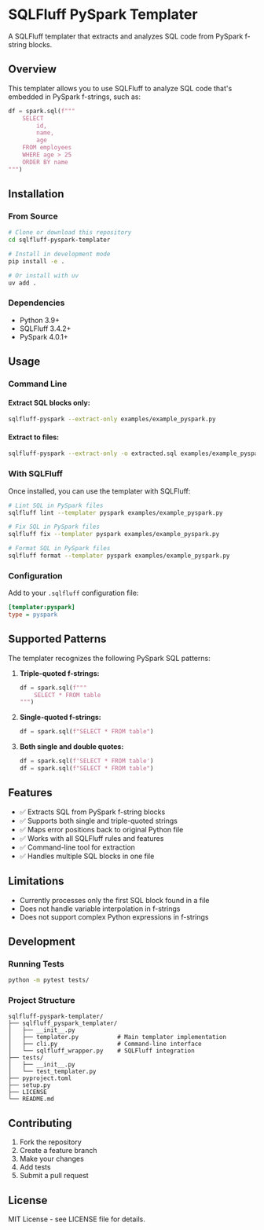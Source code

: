 # SQLFluff PySpark Templater

A SQLFluff templater that extracts and analyzes SQL code from PySpark f-string blocks.

## Overview

This templater allows you to use SQLFluff to analyze SQL code that's embedded in PySpark f-strings, such as:

```python
df = spark.sql(f"""
    SELECT 
        id,
        name,
        age
    FROM employees 
    WHERE age > 25
    ORDER BY name
""")
```

## Installation

### From Source

```bash
# Clone or download this repository
cd sqlfluff-pyspark-templater

# Install in development mode
pip install -e .

# Or install with uv
uv add .
```

### Dependencies

- Python 3.9+
- SQLFluff 3.4.2+
- PySpark 4.0.1+

## Usage

### Command Line

#### Extract SQL blocks only:
```bash
sqlfluff-pyspark --extract-only examples/example_pyspark.py
```

#### Extract to files:
```bash
sqlfluff-pyspark --extract-only -o extracted.sql examples/example_pyspark.py
```

### With SQLFluff

Once installed, you can use the templater with SQLFluff:

```bash
# Lint SQL in PySpark files
sqlfluff lint --templater pyspark examples/example_pyspark.py

# Fix SQL in PySpark files
sqlfluff fix --templater pyspark examples/example_pyspark.py

# Format SQL in PySpark files
sqlfluff format --templater pyspark examples/example_pyspark.py
```

### Configuration

Add to your `.sqlfluff` configuration file:

```ini
[templater:pyspark]
type = pyspark
```

## Supported Patterns

The templater recognizes the following PySpark SQL patterns:

1. **Triple-quoted f-strings:**
   ```python
   df = spark.sql(f"""
       SELECT * FROM table
   """)
   ```

2. **Single-quoted f-strings:**
   ```python
   df = spark.sql(f"SELECT * FROM table")
   ```

3. **Both single and double quotes:**
   ```python
   df = spark.sql(f'SELECT * FROM table')
   df = spark.sql(f"SELECT * FROM table")
   ```

## Features

- ✅ Extracts SQL from PySpark f-string blocks
- ✅ Supports both single and triple-quoted strings
- ✅ Maps error positions back to original Python file
- ✅ Works with all SQLFluff rules and features
- ✅ Command-line tool for extraction
- ✅ Handles multiple SQL blocks in one file

## Limitations

- Currently processes only the first SQL block found in a file
- Does not handle variable interpolation in f-strings
- Does not support complex Python expressions in f-strings

## Development

### Running Tests

```bash
python -m pytest tests/
```

### Project Structure

```
sqlfluff-pyspark-templater/
├── sqlfluff_pyspark_templater/
│   ├── __init__.py
│   ├── templater.py           # Main templater implementation
│   ├── cli.py                 # Command-line interface
│   └── sqlfluff_wrapper.py    # SQLFluff integration
├── tests/
│   ├── __init__.py
│   └── test_templater.py
├── pyproject.toml
├── setup.py
├── LICENSE
└── README.md
```

## Contributing

1. Fork the repository
2. Create a feature branch
3. Make your changes
4. Add tests
5. Submit a pull request

## License

MIT License - see LICENSE file for details.